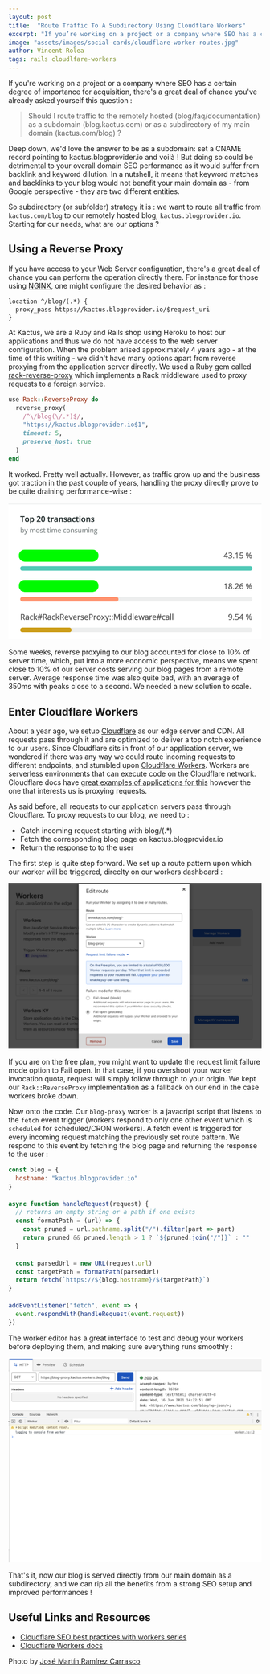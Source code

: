 ```yaml
---
layout: post
title:  "Route Traffic To A Subdirectory Using Cloudflare Workers"
excerpt: "If you’re working on a project or a company where SEO has a certain degree of importance for acquisition, you had to consider at some point using a subdomain or subdirectory to host marketing pages like a blog. In this post, we'll explore how one can leverage cloudflare workers to route trafic to a subdirectory."
image: "assets/images/social-cards/cloudflare-worker-routes.jpg"
author: Vincent Rolea 
tags: rails cloudlfare-workers
---
```



If you're working on a project or a company where SEO has a certain degree of importance for acquisition, there's a great deal of chance you've already asked yourself this question :

> Should I route traffic to the remotely hosted (blog/faq/documentation) as a subdomain (blog.kactus.com) or as a subdirectory of my main domain (kactus.com/blog) ? 

Deep down, we'd love the answer to be as a subdomain: set a CNAME record pointing to kactus.blogprovider.io  and voilà ! But doing so could be detrimental to your overall domain SEO performance as it would suffer from backlink and keyword dilution. In a nutshell, it means that keyword matches and backlinks to your blog would not benefit your main domain as - from Google perspective - they are two different entities.
  
So subdirectory (or subfolder) strategy it is : we want to route all traffic from `kactus.com/blog` to our remotely hosted blog, `kactus.blogprovider.io`. Starting for our needs, what are our options ? 

## Using a Reverse Proxy  

If you have access to your Web Server configuration, there's a great deal of chance you can perform the operation directly there. For instance for those using [NGINX](https://www.nginx.com/resources/glossary/nginx/), one might configure the desired behavior as :

```
location ^/blog/(.*) {
  proxy_pass https://kactus.blogprovider.io/$request_uri
}
```

At Kactus, we are a Ruby and Rails shop using Heroku to host our applications and thus we do not have access to the web server configuration. When the problem arised approximately 4 years ago - at the time of this writing - we didn't have many options apart from reverse proxying from the application server directly. We used a Ruby gem called [rack-reverse-proxy](https://github.com/waterlink/rack-reverse-proxy) which implements a Rack middleware used to proxy requests to a foreign service. 

```ruby
use Rack::ReverseProxy do
  reverse_proxy(
    /^\/blog(\/.*)$/,
    "https://kactus.blogprovider.io$1",
    timeout: 5,
    preserve_host: true
  )
end
```

It worked. Pretty well actually. However, as traffic grow up and the business got traction in the past couple of years, handling the proxy directly prove to be quite draining performance-wise :

![Top 20 most consuming transaction on new relic for kactus.com, as percentage of server time](/assets/images/cloudflare-blog-article/top-20-transactions.png)
 
Some weeks, reverse proxying to our blog accounted for close to 10% of server time, which, put into a more economic perspective, means we spent close to 10% of our server costs serving our blog pages from a remote server. Average response time was also quite bad, with an average of 350ms with peaks close to a second. We needed a new solution to scale. 

## Enter Cloudflare Workers

About a year ago, we setup [Cloudflare](https://www.cloudflare.com/) as our edge server and CDN. All requests pass through it and are optimized to deliver a top notch experience to our users. Since Cloudflare sits in front of our application server, we wondered if there was any way we could route incoming requests to different endpoints, and stumbled upon [Cloudflare Workers](https://workers.cloudflare.com/). Workers are serverless environments that can execute code on the Cloudflare network. Cloudflare docs have [great examples of applications for this](https://developers.cloudflare.com/workers/examples) however the one that interests us is proxying requests. 

As said before, all requests to our application servers pass through Cloudflare. To proxy requests to our blog, we need to :

- Catch incoming request starting with blog/(.*)
- Fetch the corresponding blog page on kactus.blogprovider.io
- Return the response to to the user

The first step is quite step forward. We set up a route pattern upon which our worker will be triggered, direclty on our workers dashboard :

![Cloudflare Worker trigger](/assets/images/cloudflare-blog-article/cloudflare-form.png)

If you are on the free plan, you might want to update the request limit failure mode option to Fail open. In that case, if you overshoot your worker invocation quota, request will simply follow through to your origin. We kept our `Rack::ReverseProxy` implementation as a fallback on our end in the case workers broke down.

Now onto the code. Our `blog-proxy` worker is a javacript script that listens to the `fetch` event trigger (workers respond to only one other event which is `scheduled` for scheduled/CRON workers). A fetch event is triggered for every incoming request matching the previously set route pattern. We respond to this event by fetching the blog page and returning the response to the user : 

```javascript
const blog = {
  hostname: "kactus.blogprovider.io"
}

async function handleRequest(request) {
  // returns an empty string or a path if one exists
  const formatPath = (url) => {
    const pruned = url.pathname.split("/").filter(part => part)
    return pruned && pruned.length > 1 ? `${pruned.join("/")}` : ""
  }
  
  const parsedUrl = new URL(request.url)
  const targetPath = formatPath(parsedUrl)
  return fetch(`https://${blog.hostname}/${targetPath}`)
}

addEventListener("fetch", event => {
  event.respondWith(handleRequest(event.request))
})
```

The worker editor has a great interface to test and debug your workers before deploying them, and making sure everything runs smoothly :

![Test request to /blog on the worker editor](/assets/images/cloudflare-blog-article/console-logs.png)

That's it, now our blog is served directly from our main domain as a subdirectory, and we can rip all the benefits from a strong SEO setup and improved performances ! 

## Useful Links and Resources

- [Cloudflare SEO best practices with workers series](https://blog.cloudflare.com/subdomains-vs-subdirectories-best-practices-workers-part-1/)
- [Cloudflare Workers docs](https://developers.cloudflare.com/workers/)

Photo by [José Martín Ramírez Carrasco](https://unsplash.com/@martinirc?utm_source=unsplash&utm_medium=referral&utm_content=creditCopyText)